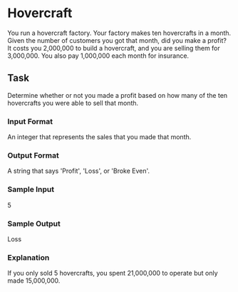 <h1>Hovercraft</h1>
You run a hovercraft factory. Your factory makes ten hovercrafts in a month. Given the number of customers you got that month, did you make a profit? It costs you 2,000,000 to build a hovercraft, and you are selling them for 3,000,000. You also pay 1,000,000 each month for insurance.

<h2>Task</h2>
Determine whether or not you made a profit based on how many of the ten hovercrafts you were able to sell that month.
<h3>Input Format</h3>
An integer that represents the sales that you made that month.
<h3>Output Format</h3>
A string that says 'Profit', 'Loss', or 'Broke Even'.
<h3>Sample Input</h3>
5
<h3>Sample Output</h3>
Loss
<h3>Explanation</h3>
If you only sold 5 hovercrafts, you spent 21,000,000 to operate but only made 15,000,000.
